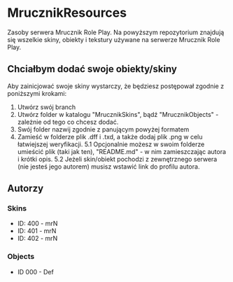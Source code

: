 # MrucznikResources
Zasoby serwera Mrucznik Role Play. Na powyższym repozytorium znajdują się wszelkie skiny, obiekty i tekstury używane na serwerze
Mrucznik Role Play. 

## Chciałbym dodać swoje obiekty/skiny
Aby zainicjować swoje skiny wystarczy, że będziesz postępował zgodnie z poniższymi krokami: 
1. Utwórz swój branch 
2. Utwórz folder w katalogu "MrucznikSkins", bądź "MrucznikObjects" - zależnie od tego co chcesz dodać.
3. Swój folder nazwij zgodnie z panującym powyżej formatem
4. Zamieść w folderze plik .dff i .txd, a także dodaj plik .png w celu łatwiejszej weryfikacji.
5.1 Opcjonalnie możesz w swoim folderze umieścić plik (taki jak ten), "README.md" - w nim zamieszczając autora i krótki opis.
5.2 Jeżeli skin/obiekt pochodzi z zewnętrznego serwera (nie jesteś jego autorem) musisz wstawić link do profilu autora.

## Autorzy

### Skins
- ID: 400 - mrN
- ID: 401 - mrN
- ID: 402 - mrN

### Objects
- ID 000 - Def



